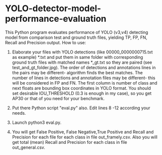 # YOLO-detector-model-performance-evaluation
This Python program evaluates performance of YOLO (v3,v4) detecting model from comparison test and ground truth files, yielding TP, FP, FN, Recall and Precision output.
How to use:

1. Elaborate your files with YOLO  detections (like 00000_0000000715.txt as example) *.txt and put them in same folder with corresponding ground truth files with matched names *_gt.txt so they are paired (see test_and_gt_folder.jpg). The order of detections and annotations lines in the pairs may be different- algorithm finds the best matches. The number of lines in detections and annotation files may be different- this will be considered in FP and FN. 
  The first column is number of class and next floats are bounding box coordinates in YOLO format.
  You should set desirable IOU_THRESHOLD (0.3 is enough in my case), so you get AP30 or that of you need for your benchmark.

2. Put there Python script "eval.py" also. Edit lines 8 -12 according your needs.

3. Launch python3 eval.py. 

4. You will get False Positive, False Negative,True Positive and Recall and Precision for each file for each class in file out_framely.csv.
Also you will get total (mean) Recall and Precision for each class in file out_general.csv.

